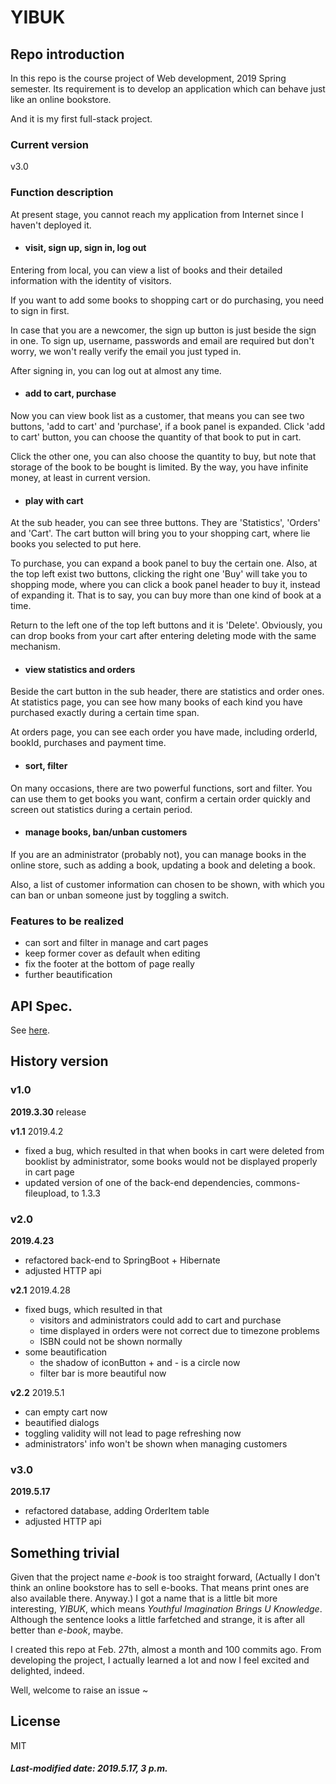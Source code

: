 # YIBUK

## Repo introduction

In this repo is the course project of Web development, 2019 Spring semester. Its requirement is to develop an application which can behave just like an online bookstore.

And it is my first full-stack project.

### Current version

v3.0

### Function description

At present stage, you cannot reach my application from Internet since I haven't deployed it.

+ #### visit, sign up, sign in, log out

Entering from local, you can view a list of books and their detailed information with the identity of visitors. 

If you want to add some books to shopping cart or do purchasing, you need to sign in first. 

In case that you are a newcomer, the sign up button is just beside the sign in one. To sign up, username, passwords and email are required but don't worry, we won't really verify the email you just typed in. 

After signing in, you can log out at almost any time.

+ #### add to cart, purchase

Now you can view book list as a customer, that means you can see two buttons, 'add to cart' and 'purchase', if a book panel is expanded. Click 'add to cart' button, you can choose the quantity of that book to put in cart. 

Click the other one, you can also choose the quantity to buy, but note that storage of the book to be bought is limited. By the way, you have infinite money, at least in current version.

+ #### play with cart

At the sub header, you can see three buttons. They are 'Statistics', 'Orders' and 'Cart'. The cart button will bring you to your shopping cart, where lie books you selected to put here. 

To purchase, you can expand a book panel to buy the certain one. Also, at the top left exist two buttons, clicking the right one 'Buy' will take you to shopping mode, where you can click a book panel header to buy it, instead of expanding it. That is to say, you can buy more than one kind of book at a time. 

Return to the left one of the top left buttons and it is 'Delete'. Obviously, you can drop books from your cart after entering deleting mode with the same mechanism.

+ #### view statistics and orders

Beside the cart button in the sub header, there are statistics and order ones. At statistics page, you can see how many books of each kind you have purchased exactly during a certain time span.

At orders page, you can see each order you have made, including orderId, bookId, purchases and payment time.

+ #### sort, filter

On many occasions, there are two powerful functions, sort and filter. You can use them to get books you want, confirm a certain order quickly and screen out statistics during a certain period.

+ #### manage books, ban/unban customers

If you are an administrator (probably not), you can manage books in the online store, such as adding a book, updating a book and deleting a book.

Also, a list of customer information can chosen to be shown, with which you can ban or unban someone just by toggling a switch. 

### Features to be realized

+ can sort and filter in manage and cart pages
+ keep former cover as default when editing
+ fix the footer at the bottom of page really
+ further beautification

## API Spec.

See [here](./API-Spec.md).

## History version

### v1.0 

**2019.3.30** release

**v1.1**  2019.4.2

+ fixed a bug, which resulted in that when books in cart were deleted from booklist by administrator, some books would not be displayed properly in cart page
+ updated version of one of the back-end dependencies, commons-fileupload, to 1.3.3

### v2.0

**2019.4.23** 

+ refactored back-end to SpringBoot + Hibernate 
+ adjusted HTTP api

**v2.1** 2019.4.28

+ fixed bugs, which resulted in that
  + visitors and administrators could add to cart and purchase
  + time displayed in orders were not correct due to timezone problems
  + ISBN could not be shown normally
+ some beautification
  + the shadow of iconButton + and - is a circle now
  + filter bar is more beautiful now

**v2.2** 2019.5.1

+ can empty cart now
+ beautified dialogs
+ toggling validity will not lead to page refreshing now
+ administrators' info won't be shown when managing customers

### v3.0

**2019.5.17**

+ refactored database, adding OrderItem table
+ adjusted HTTP api

## Something trivial

Given that the project name *e-book* is too straight forward, (Actually I don't think an online bookstore has to sell e-books. That means print ones are also available there. Anyway.) I got a name that is a little bit more interesting, *YIBUK*, which means *Youthful Imagination Brings U Knowledge*. Although the sentence looks a little farfetched and strange, it is after all better than *e-book*, maybe.

I created this repo at Feb. 27th, almost a month and 100 commits ago. From developing the project, I actually learned a lot and now I feel excited and delighted, indeed.

Well, welcome to raise an issue ~

## License

MIT

##### Last-modified date: 2019.5.17, 3 p.m.